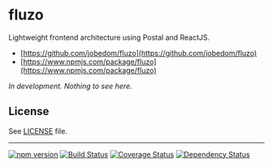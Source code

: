 # fluzo

Lightweight frontend architecture using Postal and ReactJS.

* [https://github.com/jobedom/fluzo](https://github.com/jobedom/fluzo)
* [https://www.npmjs.com/package/fluzo](https://www.npmjs.com/package/fluzo)

_In development. Nothing to see here._

## License

See [LICENSE](LICENSE.md) file.

----

[![npm version](https://badge.fury.io/js/fluzo.svg)](https://www.npmjs.com/package/fluzo)
[![Build Status](https://img.shields.io/travis/jobedom/fluzo/master.svg)](https://travis-ci.org/jobedom/fluzo)
[![Coverage Status](https://img.shields.io/coveralls/jobedom/fluzo.svg)](https://coveralls.io/r/jobedom/fluzo?branch=master)
[![Dependency Status](https://gemnasium.com/jobedom/fluzo.svg)](https://gemnasium.com/jobedom/fluzo)




